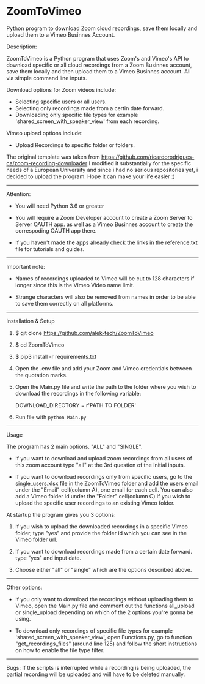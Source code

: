 # ZoomToVimeo
Python program to download Zoom cloud recordings, save them locally and upload them to a Vimeo Businnes Account.

Description:

ZoomToVimeo is a Python program that uses Zoom's and Vimeo's API to download specific or all cloud recordings from a Zoom Businnes account, 
save them locally and then upload them to a Vimeo Businnes account. All via simple command line inputs.

Download options for Zoom videos include:
 - Selecting specific users or all users.
 - Selecting only recordings made from a certin date forward.
 - Downloading only specific file types for example 'shared_screen_with_speaker_view' from each recording.

Vimeo upload options include:
 - Upload Recordings to specific folder or folders.

The original template was taken from https://github.com/ricardorodrigues-ca/zoom-recording-downloader 
I modified it substantially for the specific needs of a European University and since i had no serious repositories yet,
i decided to upload the program. Hope it can make your life easier :)

--------------------------------------------------------------------------------------

Attention: 

 - You will need Python 3.6 or greater

 - You will require a Zoom Developer account to create a Zoom Server to Server OAUTH app.
   as well as a Vimeo Businnes account to create the correspoding OAUTH app there.

 - If you haven't made the apps already check the links in the reference.txt file for tutorials and guides.
----------------------------------------------------------------------------------------
Important note:

 - Names of recordings uploaded to Vimeo will be cut to 128 characters if longer since this is the Vimeo Video name limit.

 - Strange characters will also be removed from names in order to be able to save them correctly on all platforms.
--------------------------------------------------------------------------------------------
Installation & Setup

1. $ git clone https://github.com/alek-tech/ZoomToVimeo

2. $ cd ZoomToVimeo

3. $ pip3 install -r requirements.txt

4. Open the .env file and add your Zoom and Vimeo credentials between the quotation marks.

5. Open the Main.py file and write the path to the folder where you wish to download the recordings in the following variable:

     DOWNLOAD_DIRECTORY = r'PATH TO FOLDER'

6. Run file with ```python Main.py```
------------------------------------------------------------------------------------------

Usage


The program has 2 main options. "ALL" and "SINGLE".

 - If you want to download and upload zoom recordings from all users of this zoom account type "all" at the 3rd question of the Initial inputs.

 - If you want to download recordings only from specific users, go to the single_users.xlsx file in the ZoomToVimeo folder and add the users email under the "Email" cell(column A), 
   one email for each cell. You can also add a Vimeo folder id under the "Folder" cell(column C) if you wish to upload the specific user recordings to an existing Vimeo folder. 


At startup the program gives you 3 options:

 1. If you wish to upload the downloaded recordings in a specific Vimeo folder, type "yes" and provide the folder id which you can see in the Vimeo folder url.

 2. If you want to download recordings made from a certain date forward. type "yes" and input date.

 3. Choose either "all" or "single" which are the options described above.
--------------------------------------------------------------------------------------------

Other options:

 - If you only want to download the recordings without uploading them to Vimeo, open the Main.py file and comment out the functions all_upload or single_upload 
   depending on which of the 2 options you're gonna be using.
   
 - To download only recordings of specific file types for example 'shared_screen_with_speaker_view', open Functions.py, go to function "get_recordings_files" (around line 125)
   and follow the short instructions on how to enable the file type filter.
--------------------------------------------------------------------------------------------

Bugs: If the scripts is interrupted while a recording is being uploaded, the partial recording will be uploaded and will have to be deleted manually. 

